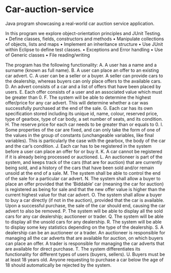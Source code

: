 # Car-auction-service

Java program showcasing a real-world car auction service application.

In this program we explore object-orientation principles and JUnit Testing.  
• Define classes, fields, constructors and methods
• Manipulate collections of objects, lists and maps
• Implement an inheritance structure
• Use JUnit within Eclipse to define test classes.
• Exceptions and Error handling • Use of Generic classes
• File reading/writing


The program has the following functionality:
A. A user has a name and a surname (known as full name).
B. A user can place an offer to an existing car advert.
C. A user can be a seller or a buyer. A seller can provide cars to the dealership, whereas buyers can only place offers to the available cars.
D. An advert consists of a car and a list of offers that have been placed by users.
E. Each offer consists of a user and an associated value which must be greater than 0.
F. The system will be able to determine the highest offer/price for any car advert. This will determine whether a car was successfully purchased at the end of the sale.
G. Each car has its own specification stored including its unique id, name, colour, reserved price, type of gearbox, type of car body, a set number of seats, and its condition.
H. The reserve price for each car needs to be greater than or equals to 0.
I. Some properties of the car are fixed, and can only take the form of one of the values in the group of constants (unchangeable variables, like final variables). This is particularly the case with the gearbox, the body of the car and the car’s condition.
J. Each car has to be registered in the system before a user can place an offer for or buy it.
K. A car cannot be registered if it is already being processed or auctioned.
L. An auctioneer is part of the system, and keeps track of the cars (that are for auction) that are currently being sold, and a history of the cars that have been sold and/or remain unsold at the end of a sale.
M. The system shall be able to control the end of the sale for a particular car advert.
N. The system shall allow a buyer to place an offer provided that the ‘Biddable’ car (meaning the car for auction) is registered as being for sale and that the new offer value is higher than the current highest value for that car advert.
O. The system shall allow a buyer to buy a car directly (if not in the auction), provided that the car is available. Upon a successful purchase, the sale of the car should end, causing the car advert to also be removed.
P. The system will be able to display all the sold cars for any car dealership; auctioneer or trader.
Q. The system will be able to display all the unsold cars for any dealership.
R. The system will be able to display some key statistics depending on the type of the dealership.
S. A dealership can be an auctioneer or a trader. An auctioneer is responsible for managing all the car adverts that are available for auction, on which buyers can place an offer. A trader is responsible for managing the car adverts that are available for direct purchase.
T. The system differentiates its functionality for different types of users (buyers, sellers).
U. Buyers must be at least 18 years old. Anyone requesting to purchase a car below the age of 18 should automatically be rejected by the system.
